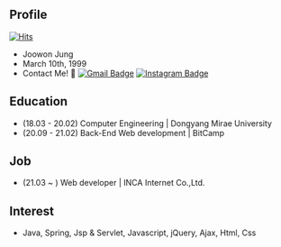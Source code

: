 ## **Profile** 

[![Hits](https://hits.seeyoufarm.com/api/count/incr/badge.svg?url=https%3A%2F%2Fgithub.com%2Fjoowon-jung&count_bg=%2300A9FF&title_bg=%235BCAFF&icon=&icon_color=%23E7E7E7&title=VISIT&edge_flat=false)](https://hits.seeyoufarm.com)
- Joowon Jung
- March 10th, 1999
- Contact Me! 👋  [![Gmail Badge](https://img.shields.io/badge/Gmail-d14836?style=flat-square&logo=Gmail&logoColor=white&link=mailto:jjoowonjung@gmail.com)](mailto:jjoowonjung@gmail.com)
[![Instagram Badge](https://img.shields.io/badge/-Instagram-dd2a7b?style=flat-square&logo=instagram&logoColor=white&link=https://www.instagram.com/zoo._.1/)](https://www.instagram.com/zoo._.1/) 

## Education
- (18.03 - 20.02) Computer Engineering | Dongyang Mirae University
- (20.09 - 21.02) Back-End Web development | BitCamp

## Job
- (21.03 ~ ) Web developer | INCA Internet Co.,Ltd.

## Interest
- Java, Spring, Jsp & Servlet, Javascript, jQuery, Ajax, Html, Css
